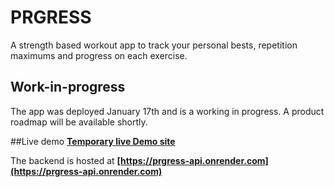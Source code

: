 # PRGRESS
A strength based workout app to track your personal bests, repetition maximums and progress on each exercise.

## Work-in-progress
The app was deployed January 17th and is a working in progress. A product roadmap will be available shortly.

##Live demo
**[Temporary live Demo site](https://sweet-druid-3b79ea.netlify.app/)**

The backend is hosted at **[https://prgress-api.onrender.com](https://prgress-api.onrender.com)**